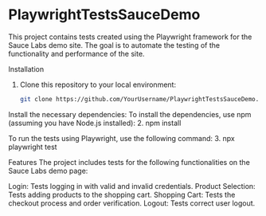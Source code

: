 # PlaywrightTestsSauceDemo

This project contains tests created using the Playwright framework for the Sauce Labs demo site. The goal is to automate the testing of the functionality and performance of the site.

Installation

1. Clone this repository to your local environment:
   ```bash
   git clone https://github.com/YourUsername/PlaywrightTestsSauceDemo.git
   
Install the necessary dependencies: To install the dependencies, use npm (assuming you have Node.js installed):
2. npm install
 
To run the tests using Playwright, use the following command:
3. npx playwright test

Features
The project includes tests for the following functionalities on the Sauce Labs demo page:

Login: Tests logging in with valid and invalid credentials.
Product Selection: Tests adding products to the shopping cart.
Shopping Cart: Tests the checkout process and order verification.
Logout: Tests correct user logout.

